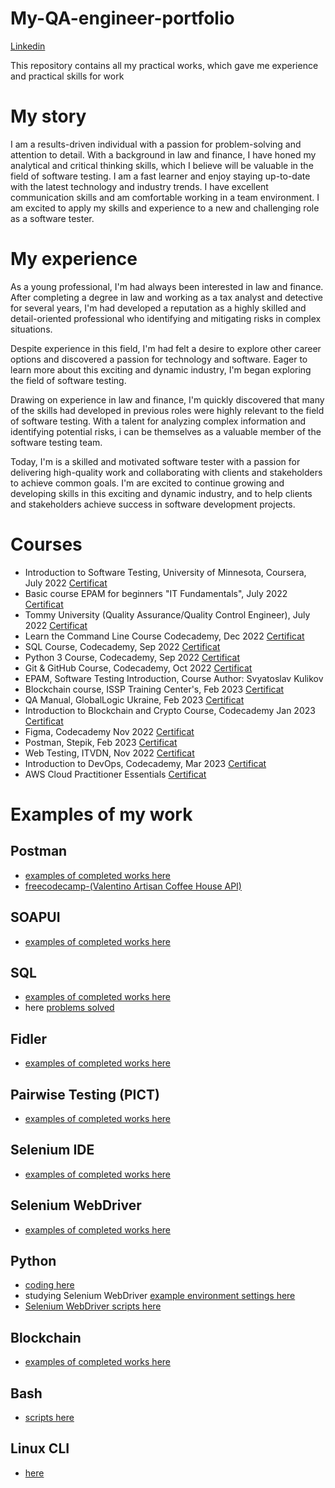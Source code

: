 # My-QA-engineer-portfolio
[Linkedin](https://www.linkedin.com/in/volodymyr-kopchuk-780620242/)

This repository contains all my practical works, which gave me experience and practical skills for work

# My story
I am a results-driven individual with a passion for problem-solving and attention to detail. With a background in law and finance, I have honed my analytical and critical thinking skills, which I believe will be valuable in the field of software testing. I am a fast learner and enjoy staying up-to-date with the latest technology and industry trends. I have excellent communication skills and am comfortable working in a team environment. I am excited to apply my skills and experience to a new and challenging role as a software tester.

# My experience
As a young professional, I'm had always been interested in law and finance. After completing a degree in law and working as a tax analyst and detective for several years, I'm had developed a reputation as a highly skilled and detail-oriented professional who identifying and mitigating risks in complex situations.

Despite experience in this field, I'm had felt a desire to explore other career options and discovered a passion for technology and software. Eager to learn more about this exciting and dynamic industry, I'm began exploring the field of software testing.

Drawing on  experience in law and finance, I'm quickly discovered that many of the skills  had developed in  previous roles were highly relevant to the field of software testing. With a talent for analyzing complex information and identifying potential risks, i can be themselves as a valuable member of the software testing team.

Today, I'm  is a  skilled and motivated software tester with a passion for delivering high-quality work and collaborating with clients and stakeholders to achieve common goals. I'm are excited to continue growing and developing  skills in this exciting and dynamic industry, and to help clients and stakeholders achieve success in  software development projects.

# Courses 
- Introduction to Software Testing, University of Minnesota, Coursera, July 2022 [Certificat](https://drive.google.com/file/d/1Tvla5WRXl6X1vZX0AdujfccmC-1cDvcM/view?usp=sharing)
- Basic course EPAM for beginners "IT Fundamentals", July 2022 [Certificat](https://drive.google.com/file/d/1ZM8MhLdNDMfMjFYTr9xd239xXltDquI1/view?usp=sharing)
- Tommy University (Quality Assurance/Quality Control Engineer), July 2022 [Certificat](https://drive.google.com/file/d/1WFsgBwZ4GSkhGV89dyjn4FVLUQKbqY4t/view?usp=sharing)
- Learn the Command Line Course Codecademy, Dec  2022 [Certificat](https://www.codecademy.com/profiles/9120815233/certificates/c87ba0541f8be78bc2f4ba1128233f6f)
- SQL Course, Codecademy, Sep 2022 [Certificat](https://www.codecademy.com/profiles/9120815233/certificates/042a4e5884e3eb6ea1f2a12be6abb851)
- Python 3 Course, Codecademy,  Sep 2022  [Certificat](https://drive.google.com/file/d/12gccgtpiM0eeX57VjVkatEyOQuczBPAH/view?usp=sharing)
- Git & GitHub Course, Codecademy, Oct 2022 [Certificat](https://drive.google.com/file/d/1S6xhflls59JcrfesPtecMagan36fFpXm/view?usp=sharing)
- EPAM, Software Testing Introduction, Course Author: Svyatoslav Kulikov
- Blockchain course, ISSP Training Center's, Feb 2023 [Certificat](https://drive.google.com/file/d/1C6SRzg6la5oqwJj8WSl_cf3fOeuu6wpw/view?usp=sharing)
- QA Manual,  GlobalLogic Ukraine,  Feb 2023 [Certificat](https://drive.google.com/file/d/13rNZLUx09XjAfah9U4PA-XO9-We-e_pu/view?usp=sharing)
- Introduction to Blockchain and Crypto Course, Codecademy Jan 2023 [Certificat](https://www.codecademy.com/profiles/9120815233/certificates/029aafc1045f406d9df401b3376a17a3)
- Figma, Codecademy Nov 2022  [Certificat](https://www.codecademy.com/profiles/9120815233/certificates/4ccef8d532484ea2aeec3b3b3dbb4f9c)
- Postman, Stepik,  Feb 2023 [Certificat](https://stepik.org/cert/1911037)
- Web Testing, ITVDN, Nov 2022 [Certificat](https://drive.google.com/file/d/19uLWRNrAp3RHkHIUv-J4zHqrl4tR9IwV/view?usp=sharing)
- Introduction to DevOps, Codecademy, Mar 2023 [Certificat](https://drive.google.com/file/d/1upS6NEwRhaibnRKy-Nu8WVQVpU9pp8xz/view?usp=sharing)
- AWS Cloud Practitioner Essentials [Certificat](https://drive.google.com/file/d/1dwXt1DFCTRPvl9T1wdOg6yNn2T0zh9r4/view)

# Examples of my work
## Postman
- [examples of completed works here](https://drive.google.com/drive/folders/1OU6vZwalojXwBAneGMGEk9K8oWtTezOz?usp=sharing)
- [freecodecamp-(Valentino Artisan Coffee House API)](https://www.postman.com/bold-escape-534682/workspace/freecodecamp-course-api-from-valentin/collection/21576950-1f5af518-1790-4ef5-bd9b-77e0e8312349)
## SOAPUI
- [examples of completed works here](https://docs.google.com/document/d/1PZ9GoKyYh4U7H-4N3HYW0yjHq8RrbdrJp4eTLcUV77o/edit?usp=sharing) 
## SQL
- [examples of completed works here](https://drive.google.com/drive/folders/1IJU8rOQdiHo11RyeEEN1s6I5rp3_laD-?usp=sharing)
- here [problems solved](https://drive.google.com/drive/folders/1o7HSwlxpwE3onbk98gthKi-cxLG1Rlel?usp=sharing)
## Fidler
- [examples of completed works here](https://docs.google.com/document/d/19N7Fz6fjfThLNUKE4jKNRfbTX3dbOgEj/edit?usp=sharing&ouid=100329667827698906861&rtpof=true&sd=true)
## Pairwise Testing (PICT)
- [examples of completed works here](https://docs.google.com/document/d/1ejC067IOWShW1izAD5zMlWfnLomAPRJOnuY3i7F5OFA/edit?usp=sharing)
## Selenium IDE 
- [examples of completed works here](https://docs.google.com/document/d/1yrCMFL3wVUO2y2aQdHd63XdxQFWxfzg9/edit?usp=sharing&ouid=100329667827698906861&rtpof=true&sd=true)
## Selenium WebDriver 
- [examples of completed works here](https://github.com/KopchukVolod/SeleniumWebDriver-on-Python)
## Python
- [coding here](https://github.com/KopchukVolod?tab=repositories)
- studying Selenium WebDriver [example environment settings here](https://docs.google.com/document/d/14PIeL63kzK3zGQyxRyMk-fnuUT8h4dohFv3FbB6MX_s/edit?usp=sharing)
- [Selenium WebDriver scripts here](https://github.com/KopchukVolod/SeleniumWebDriver-on-Python)
## Blockchain
- [examples of completed works here](https://drive.google.com/drive/folders/1Ggv-3A1-8o1DBfMSnrd0vgisP3cCk7ui?usp=sharing)
## Bash
- [scripts here](https://github.com/KopchukVolod/Bash/tree/main)
## Linux CLI
- [here](https://github.com/KopchukVolod/Linux-CLI)


